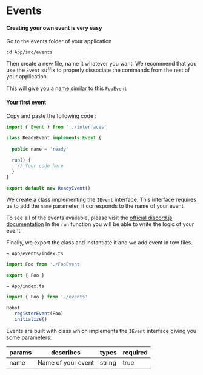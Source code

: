 # Events

#### Creating your own event is very easy

Go to the events folder of your application

```
cd App/src/events
```

Then create a new file, name it whatever you want. We recommend that you use the `Event` suffix to properly dissociate the commands from the rest of your application.

This will give you a name similar to this `FooEvent`

#### Your first event

Copy and paste the following code :

```ts
import { Event } from '../interfaces'

class ReadyEvent implements Event {
	
  public name = 'ready'

  run() {
	// Your code here
  }
}

export default new ReadyEvent()
```

We create a class implementing the `IEvent` interface. This interface requires us to add the `name` parameter, it corresponds to the name of your event.

To see all of the events available, please visit the [official discord.js documentation](https://discord.js.org/#/docs/main/stable/general/welcome)
In the `run` function you will be able to write the logic of your event

Finally, we export the class and instantiate it and we add event in tow files.

`→ App/events/index.ts`

```ts
import Foo from './FooEvent'

export { Foo }
```

`→ App/index.ts`

```ts
import { Foo } from './events'

Robot
  .registerEvent(Foo)
  .initialize()
```

Events are built with class which implements the `IEvent` interface giving you some parameters:

| params | describes          | types  | required |
| ------ | ------------------ | ------ | -------- |
| name   | Name of your event | string | true     |
